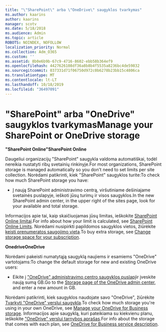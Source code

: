 ```yaml
---
title: "\"SharePoint\" arba \"OneDrive\" saugyklos tvarkymas"
ms.author: kaarins
author: kaarins
manager: scotv
ms.date: 5/18/2018
ms.audience: Admin
ms.topic: article
ROBOTS: NOINDEX, NOFOLLOW
localization_priority: Normal
ms.collection: Adm_O365
ms.custom: ''
ms.assetid: 8b0e6b9b-67c9-4716-8602-ebb58b364ef9
ms.openlocfilehash: 4427626108df36a8b8b4f5535a8236bc4de59832
ms.sourcegitcommit: 037331d71f06750d972c0b6278b23bb15c4806ca
ms.translationtype: MT
ms.contentlocale: lt-LT
ms.lasthandoff: 10/18/2019
ms.locfileid: "36497091"
---
```

# <a name="manage-your-sharepoint-or-onedrive-storage"></a><span data-ttu-id="4ad7f-102">"SharePoint" arba "OneDrive" saugyklos tvarkymas</span><span class="sxs-lookup"><span data-stu-id="4ad7f-102">Manage your SharePoint or OneDrive storage</span></span>

 <span data-ttu-id="4ad7f-103">**"SharePoint Online"**</span><span class="sxs-lookup"><span data-stu-id="4ad7f-103">**SharePoint Online**</span></span>
  
<span data-ttu-id="4ad7f-104">Daugeliui organizacijų "SharePoint" saugykla valdoma automatiškai, todėl nereikia nustatyti ribų svetainių rinkinyje.</span><span class="sxs-lookup"><span data-stu-id="4ad7f-104">For most organizations, SharePoint storage is managed automatically so you don't need to set limits per site collection.</span></span> <span data-ttu-id="4ad7f-105">Norėdami patikrinti, kiek "SharePoint" saugyklos turite:</span><span class="sxs-lookup"><span data-stu-id="4ad7f-105">To check how much SharePoint storage you have:</span></span>
  
- <span data-ttu-id="4ad7f-106">Į naują SharePoint administravimo centrą, viršutiniame dešiniajame svetainės puslapyje, ieškoti jūsų turimų ir visos saugyklos.</span><span class="sxs-lookup"><span data-stu-id="4ad7f-106">In the new SharePoint admin center, in the upper right of the sites page, look for your available and total storage.</span></span>
    
<span data-ttu-id="4ad7f-107">Informacijos apie tai, kaip skaičiuojamas jūsų limitas, ieškokite [SharePoint Online limitai](https://go.microsoft.com/fwlink/p/?LinkID=856113).</span><span class="sxs-lookup"><span data-stu-id="4ad7f-107">For info about how your limit is calculated, see [SharePoint Online Limits](https://go.microsoft.com/fwlink/p/?LinkID=856113).</span></span> <span data-ttu-id="4ad7f-108">Norėdami nusipirkti papildomos saugyklos vietos, žiūrėkite [keisti prenumeratos saugojimo vietą](https://go.microsoft.com/fwlink/?linkid=866428).</span><span class="sxs-lookup"><span data-stu-id="4ad7f-108">To buy extra storage, see [Change storage space for your subscription](https://go.microsoft.com/fwlink/?linkid=866428).</span></span>
  
 <span data-ttu-id="4ad7f-109">**Onedrive**</span><span class="sxs-lookup"><span data-stu-id="4ad7f-109">**OneDrive**</span></span>
  
<span data-ttu-id="4ad7f-110">Norėdami pakeisti numatytąją saugyklą naujiems ir esamiems "OneDrive" vartotojams:</span><span class="sxs-lookup"><span data-stu-id="4ad7f-110">To change the default storage for new and existing OneDrive users:</span></span>
  
- <span data-ttu-id="4ad7f-111">Eikite į ["OneDrive" administravimo centro saugyklos puslapį](https://admin.onedrive.com/?v=StorageSettings)ir įveskite naują sumą GB.</span><span class="sxs-lookup"><span data-stu-id="4ad7f-111">Go to the [Storage page of the OneDrive admin center](https://admin.onedrive.com/?v=StorageSettings), and enter a new amount in GB.</span></span>
    
<span data-ttu-id="4ad7f-112">Norėdami patikrinti, kiek saugyklos naudojate savo "OneDrive", žiūrėkite [Tvarkyti "OneDrive" verslui saugyklą](https://go.microsoft.com/fwlink/?linkid=866429).</span><span class="sxs-lookup"><span data-stu-id="4ad7f-112">To check how much storage you're using in your own OneDrive, see [Manage your OneDrive for Business storage](https://go.microsoft.com/fwlink/?linkid=866429).</span></span> <span data-ttu-id="4ad7f-113">Informacijos apie saugyklą, kuri pateikiama su kiekvienu planu, ieškokite ["OneDrive" verslui tarnybos aprašas](https://go.microsoft.com/fwlink/p/?LinkID=826071).</span><span class="sxs-lookup"><span data-stu-id="4ad7f-113">For info about the storage that comes with each plan, see [OneDrive for Business service description](https://go.microsoft.com/fwlink/p/?LinkID=826071).</span></span>
  

